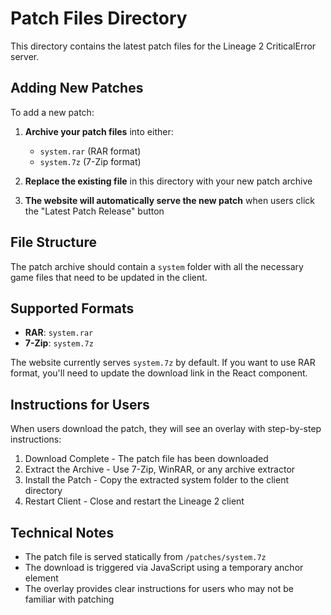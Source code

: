 # Patch Files Directory

This directory contains the latest patch files for the Lineage 2 CriticalError server.

## Adding New Patches

To add a new patch:

1. **Archive your patch files** into either:
   - `system.rar` (RAR format)
   - `system.7z` (7-Zip format)

2. **Replace the existing file** in this directory with your new patch archive

3. **The website will automatically serve the new patch** when users click the "Latest Patch Release" button

## File Structure

The patch archive should contain a `system` folder with all the necessary game files that need to be updated in the client.

## Supported Formats

- **RAR**: `system.rar`
- **7-Zip**: `system.7z`

The website currently serves `system.7z` by default. If you want to use RAR format, you'll need to update the download link in the React component.

## Instructions for Users

When users download the patch, they will see an overlay with step-by-step instructions:

1. Download Complete - The patch file has been downloaded
2. Extract the Archive - Use 7-Zip, WinRAR, or any archive extractor
3. Install the Patch - Copy the extracted system folder to the client directory
4. Restart Client - Close and restart the Lineage 2 client

## Technical Notes

- The patch file is served statically from `/patches/system.7z`
- The download is triggered via JavaScript using a temporary anchor element
- The overlay provides clear instructions for users who may not be familiar with patching

